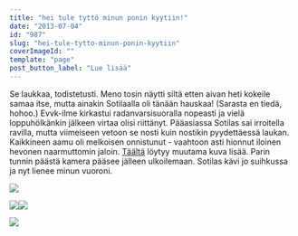 ```yaml
---
title: "hei tule tyttö minun ponin kyytiin!"
date: "2013-07-04"
id: "987"
slug: "hei-tule-tytto-minun-ponin-kyytiin"
coverImageId: ""
template: "page"
post_button_label: "Lue lisää"
---
```


  

Se laukkaa, todistetusti. Meno tosin näytti siltä etten aivan heti kokeile samaa itse, mutta ainakin Sotilaalla oli tänään hauskaa! (Sarasta en tiedä, hohoo.) Evvk-ilme kirkastui radanvarsisuoralla nopeasti ja vielä loppuhölkänkin jälkeen virtaa olisi riittänyt. Pääasiassa Sotilas sai irroitella ravilla, mutta viimeiseen vetoon se nosti kuin nostikin pyydettäessä laukan. Kaikkineen aamu oli melkoisen onnistunut - vaahtoon asti hionnut iloinen hevonen naarmuttomin jaloin. [Täältä](http://maisaw.otukset.fi/kuvat/2013/Unknown+Soldier/4.7./) löytyy muutama kuva lisää. Parin tunnin päästä kamera pääsee jälleen ulkoilemaan. Sotilas kävi jo suihkussa ja nyt lienee minun vuoroni.

  

[![](images/IMG_0051.JPG)](http://4.bp.blogspot.com/-3RFk-NUE0bw/UdVVnZD9K5I/AAAAAAAAGK0/jkpMWzaMeQA/s800/IMG_0051.JPG)

  

[![](images/IMG_0078.JPG)](http://4.bp.blogspot.com/-zCHpCaVvwsg/UdVVmwgFCoI/AAAAAAAAGKs/krAnFmgOk48/s800/IMG_0078.JPG)[![](images/IMG_0198.JPG)](http://3.bp.blogspot.com/-rQ_lwKWbWbY/UdVVpUOTtaI/AAAAAAAAGLQ/8U9sY9mMJDc/s800/IMG_0198.JPG)

  
  

[![](images/ak.png)](http://1.bp.blogspot.com/-mSrLcHgYZuc/UdVaL8Z7K2I/AAAAAAAAGLg/1DmlXaEHeRE/s200/ak.png)
